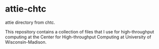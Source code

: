 # attie-chtc
attie directory from chtc.

This repository contains a collection of files that I use for high-throughput computing at the Center for High-throughput Computing at University of Wisconsin-Madison.

